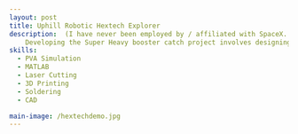 ```yaml
---
layout: post
title: Uphill Robotic Hextech Explorer
description:  (I have never been employed by / affiliated with SpaceX. This is for demo use only) 
    Developing the Super Heavy booster catch project involves designing a robust launch tower with "chopstick" arms, advanced control systems for precise booster alignment, and integrating sophisticated software for real-time trajectory adjustments and structural engineering to handle immense forces.
skills: 
  - PVA Simulation
  - MATLAB
  - Laser Cutting
  - 3D Printing
  - Soldering
  - CAD

main-image: /hextechdemo.jpg
---
```

